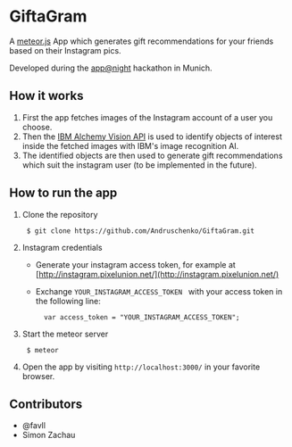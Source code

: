 # GiftaGram

A [meteor.js](https://www.meteor.com/) App which generates gift recommendations for your friends based on their Instagram pics.

Developed during the [app@night](https://www.appatnight.de/) hackathon in Munich.

## How it works

1. First the app fetches images of the Instagram account of a user you choose.
2. Then the [IBM Alchemy Vision API](http://vision.alchemy.ai/) is used to identify objects of interest inside the fetched images with IBM's image recognition AI.
3. The identified objects are then used to generate gift recommendations which suit the instagram user (to be implemented in the future).


## How to run the app

1. Clone the repository

		$ git clone https://github.com/Andruschenko/GiftaGram.git

2. Instagram credentials
	* Generate your instagram access token, for example at [http://instagram.pixelunion.net/](http://instagram.pixelunion.net/)
	* Exchange `YOUR_INSTAGRAM_ACCESS_TOKEN ` with your access token in the following line:

			var access_token = "YOUR_INSTAGRAM_ACCESS_TOKEN";

3. Start the meteor server

		$ meteor

4. Open the app by visiting `http://localhost:3000/` in your favorite browser.


## Contributors

* @favll
* Simon Zachau